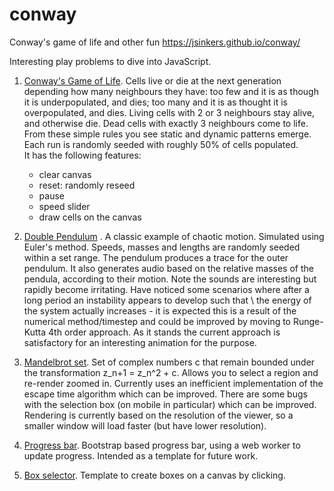 # conway
Conway's game of life and other fun https://jsinkers.github.io/conway/

Interesting play problems to dive into JavaScript.
  
1. [Conway's Game of Life](conway.html). 
Cells live or die at the next generation depending how many neighbours they have: too few and it is as though it is underpopulated, and dies; too many and it is as thought it is overpopulated, and dies.  Living cells with 2 or 3 neighbours stay alive, and otherwise die.  Dead cells with exactly 3 neighbours come to life.  From these simple rules you see static and dynamic patterns emerge.  Each run is randomly seeded with roughly 50% of cells populated.    
It has the following features:
    * clear canvas
    * reset: randomly reseed
    * pause
    * speed slider
    * draw cells on the canvas
  
2. [Double Pendulum](double_pendulum.html) . A classic example of chaotic motion. Simulated using Euler's method. Speeds, masses and lengths are randomly seeded within a set range.  The pendulum produces a trace for the outer pendulum.  It also generates audio based on the relative masses of the pendula, according to their motion.  Note the sounds are interesting but rapidly become irritating.  Have noticed some scenarios where after a long period an instability appears to develop such that \ the energy of the system actually increases - it is expected this is a result of the numerical method/timestep and could be improved by moving to Runge-Kutta 4th order approach.  As it stands the current approach is satisfactory for an interesting animation for the purpose. 
3. [Mandelbrot set](mandelbrot.html).  Set of complex numbers c that remain bounded under the transformation z_n+1 = z_n^2 + c.  Allows you to select a region and re-render zoomed in.  Currently uses an inefficient implementation of the escape time algorithm which can be improved.  There are some bugs with the selection box (on mobile in particular) which can be improved.  Rendering is currently based on the resolution of the viewer, so a smaller window will load faster (but have lower resolution).
4. [Progress bar](progress_bar.html). Bootstrap based progress bar, using a web worker to update progress.  Intended as a template for future work.
5. [Box selector](box_selector.html). Template to create boxes on a canvas by clicking.
